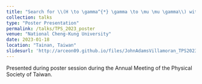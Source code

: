 ```yaml
---
title: "Search for \\(H \to \gamma^{*} \gamma \to \mu \mu \gamma\\) with full LHC Run-2 data collected by the CMS detector"
collection: talks
type: "Poster Presentation"
permalink: /talks/TPS_2023_poster
venue: "National Cheng-Kung University"
date: 2023-01-18
location: "Tainan, Taiwan"
slidesurl: 'http://arceon09.github.io/files/JohnAdamsVillamoran_TPS2023_Poster.pdf'
---
```


Presented during poster session during the Annual Meeting of the Physical Society of Taiwan.
